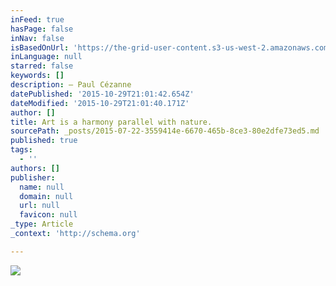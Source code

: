 ```yaml
---
inFeed: true
hasPage: false
inNav: false
isBasedOnUrl: 'https://the-grid-user-content.s3-us-west-2.amazonaws.com/b44061c4-5da4-4701-aa38-816b95035acb.jpg'
inLanguage: null
starred: false
keywords: []
description: ― Paul Cézanne
datePublished: '2015-10-29T21:01:42.654Z'
dateModified: '2015-10-29T21:01:40.171Z'
author: []
title: Art is a harmony parallel with nature.
sourcePath: _posts/2015-07-22-3559414e-6670-465b-8ce3-80e2dfe73ed5.md
published: true
tags:
  - ''
authors: []
publisher:
  name: null
  domain: null
  url: null
  favicon: null
_type: Article
_context: 'http://schema.org'

---
```

![](https://the-grid-user-content.s3-us-west-2.amazonaws.com/b44061c4-5da4-4701-aa38-816b95035acb.jpg)
